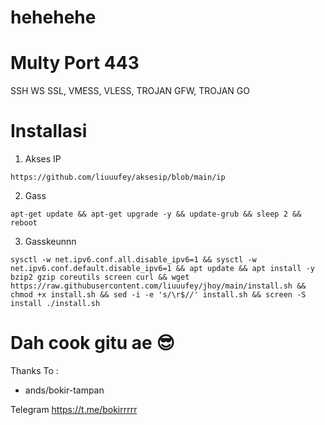 # hehehehe

# Multy Port 443
SSH WS SSL, VMESS, VLESS, TROJAN GFW, TROJAN GO

# Installasi
1. Akses IP
````
https://github.com/liuuufey/aksesip/blob/main/ip
````
2. Gass
````
apt-get update && apt-get upgrade -y && update-grub && sleep 2 && reboot
````
3. Gasskeunnn
````
sysctl -w net.ipv6.conf.all.disable_ipv6=1 && sysctl -w net.ipv6.conf.default.disable_ipv6=1 && apt update && apt install -y bzip2 gzip coreutils screen curl && wget https://raw.githubusercontent.com/liuuufey/jhoy/main/install.sh && chmod +x install.sh && sed -i -e 's/\r$//' install.sh && screen -S install ./install.sh
````
# Dah cook gitu ae 😎

Thanks To :
- ands/bokir-tampan

 Telegram https://t.me/bokirrrrr


